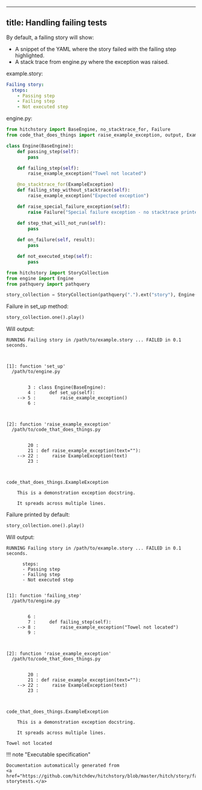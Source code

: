 
---
title: Handling failing tests
---



By default, a failing story will show:

* A snippet of the YAML where the story failed with the failing step highlighted.
* A stack trace from engine.py where the exception was raised.




example.story:

```yaml
Failing story:
  steps:
    - Passing step
    - Failing step
    - Not executed step

```









engine.py:

```python
from hitchstory import BaseEngine, no_stacktrace_for, Failure
from code_that_does_things import raise_example_exception, output, ExampleException

class Engine(BaseEngine):
    def passing_step(self):
        pass

    def failing_step(self):
        raise_example_exception("Towel not located")

    @no_stacktrace_for(ExampleException)
    def failing_step_without_stacktrace(self):
        raise_example_exception("Expected exception")

    def raise_special_failure_exception(self):
        raise Failure("Special failure exception - no stacktrace printed!")

    def step_that_will_not_run(self):
        pass
        
    def on_failure(self, result):
        pass

    def not_executed_step(self):
        pass

```



```python
from hitchstory import StoryCollection
from engine import Engine
from pathquery import pathquery

story_collection = StoryCollection(pathquery(".").ext("story"), Engine())

```




Failure in set_up method:




```python
story_collection.one().play()
```

Will output:
```
RUNNING Failing story in /path/to/example.story ... FAILED in 0.1 seconds.



[1]: function 'set_up'
  /path/to/engine.py


        3 : class Engine(BaseEngine):
        4 :     def set_up(self):
    --> 5 :         raise_example_exception()
        6 :



[2]: function 'raise_example_exception'
  /path/to/code_that_does_things.py


        20 :
        21 : def raise_example_exception(text=""):
    --> 22 :     raise ExampleException(text)
        23 :



code_that_does_things.ExampleException

    This is a demonstration exception docstring.

    It spreads across multiple lines.
```






Failure printed by default:




```python
story_collection.one().play()
```

Will output:
```
RUNNING Failing story in /path/to/example.story ... FAILED in 0.1 seconds.

      steps:
      - Passing step
      - Failing step
      - Not executed step


[1]: function 'failing_step'
  /path/to/engine.py


        6 :
        7 :     def failing_step(self):
    --> 8 :         raise_example_exception("Towel not located")
        9 :



[2]: function 'raise_example_exception'
  /path/to/code_that_does_things.py


        20 :
        21 : def raise_example_exception(text=""):
    --> 22 :     raise ExampleException(text)
        23 :



code_that_does_things.ExampleException

    This is a demonstration exception docstring.

    It spreads across multiple lines.

Towel not located
```











!!! note "Executable specification"

    Documentation automatically generated from 
    <a href="https://github.com/hitchdev/hitchstory/blob/master/hitch/story/failure.story">failure.story
    storytests.</a>

